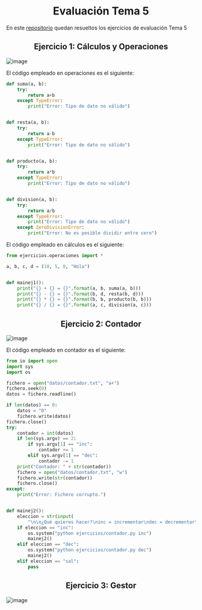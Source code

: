 <h1 align = "center"> Evaluación Tema 5</h1>

En este [repositorio](https://github.com/Diegodesantos1/Evaluacion_Tema_5) quedan resueltos los ejercicios de evaluación Tema 5

<h2 align = "center"> Ejercicio 1: Cálculos y Operaciones</h2>

![image](https://user-images.githubusercontent.com/91721855/207655563-595d378f-242a-4064-b2d7-74405fb63963.png)

El código empleado en operaciones es el siguiente:

```python
def suma(a, b):
    try:
        return a+b
    except TypeError:
        print("Error: Tipo de dato no válido")


def resta(a, b):
    try:
        return a-b
    except TypeError:
        print("Error: Tipo de dato no válido")


def producto(a, b):
    try:
        return a*b
    except TypeError:
        print("Error: Tipo de dato no válido")


def division(a, b):
    try:
        return a/b
    except TypeError:
        print("Error: Tipo de dato no válido")
    except ZeroDivisionError:
        print("Error: No es posible dividir entre cero")
```

El código empleado en cálculos es el siguiente:

```python
from ejercicios.operaciones import *

a, b, c, d = (10, 5, 0, "Hola")


def mainej1():
    print("{} + {} = {}".format(a, b, suma(a, b)))
    print("{} - {} = {}".format(b, d, resta(b, d)))
    print("{} * {} = {}".format(b, b, producto(b, b)))
    print("{} / {} = {}".format(a, c, division(a, c)))
```

<h2 align = "center"> Ejercicio 2: Contador</h2>

![image](https://user-images.githubusercontent.com/91721855/207655474-e2c61855-b098-4f70-80f4-21acd795ff48.png)


El código empleado en contador es el siguiente:

```python
from io import open
import sys
import os

fichero = open("datos/contador.txt", "a+")
fichero.seek(0)
datos = fichero.readline()

if len(datos) == 0:
    datos = "0"
    fichero.write(datos)
fichero.close()
try:
    contador = int(datos)
    if len(sys.argv) == 2:
        if sys.argv[1] == "inc":
            contador += 1
        elif sys.argv[1] == "dec":
            contador -= 1
    print("Contador: " + str(contador))
    fichero = open("datos/contador.txt", "w")
    fichero.write(str(contador))
    fichero.close()
except:
    print("Error: Fichero corrupto.")


def mainej2():
    eleccion = str(input(
        "\n\n¿Qué quieres hacer?\ninc = incrementar\ndec = decrementar\nsal = salir\n"))
    if eleccion == "inc":
        os.system("python ejercicios/contador.py inc")
        mainej2()
    elif eleccion == "dec":
        os.system("python ejercicios/contador.py dec")
        mainej2()
    elif eleccion == "sal":
        pass
```

<h2 align = "center"> Ejercicio 3: Gestor</h2>

![image](https://user-images.githubusercontent.com/91721855/207655415-ae7785a2-9700-479c-be18-a3da0bc79f51.png)

